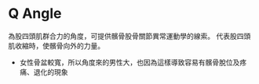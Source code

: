 # Q Angle
為股四頭肌群合力的角度，可提供髕骨股骨關節異常運動學的線索。
代表股四頭肌收縮時，使髕骨向外的力量。

* 女性骨盆較寬，所以角度來的男性大，也因為這樣導致容易有髕骨脫位及疼痛、退化的現象